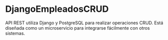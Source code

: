 # DjangoEmpleadosCRUD
 API REST utiliza Django y PostgreSQL para realizar operaciones CRUD. Está diseñada como un microservicio para integrarse fácilmente con otros sistemas.

